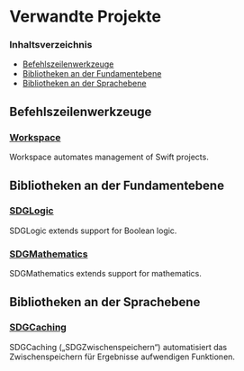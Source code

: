 <!--
 🇩🇪DE Verwandte Projekte.md

 This source file is part of the SDGCaching open source project.
 https://sdggiesbrecht.github.io/SDGCaching/macOS

 Copyright ©2017 Jeremy David Giesbrecht and the SDGCaching project contributors.

 Soli Deo gloria.

 Licensed under the Apache Licence, Version 2.0.
 See http://www.apache.org/licenses/LICENSE-2.0 for licence information.
 -->

# Verwandte Projekte

### Inhaltsverzeichnis

- [Befehlszeilenwerkzeuge](#Befehlszeilenwerkzeuge)
- [Bibliotheken an der Fundamentebene](#Bibliotheken‐an‐der‐Fundamentebene)
- [Bibliotheken an der Sprachebene](#Bibliotheken‐an‐der‐Sprachebene)

## <a name="Befehlszeilenwerkzeuge">Befehlszeilenwerkzeuge</a>

### [Workspace](https://github.com/SDGGiesbrecht/Workspace#workspace)

Workspace automates management of Swift projects.

## <a name="Bibliotheken‐an‐der‐Fundamentebene">Bibliotheken an der Fundamentebene</a>

### [SDGLogic](https://sdggiesbrecht.github.io/SDGLogic/macOS)

SDGLogic extends support for Boolean logic.

### [SDGMathematics](https://sdggiesbrecht.github.io/SDGMathematics/macOS)

SDGMathematics extends support for mathematics.

## <a name="Bibliotheken‐an‐der‐Sprachebene">Bibliotheken an der Sprachebene</a>

### [SDGCaching](https://sdggiesbrecht.github.io/SDGCaching/macOS)

SDGCaching („SDGZwischenspeichern“) automatisiert das Zwischenspeichern für Ergebnisse aufwendigen Funktionen.
